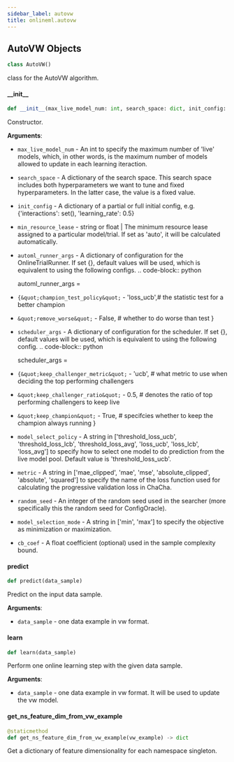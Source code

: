 ```yaml
---
sidebar_label: autovw
title: onlineml.autovw
---
```


## AutoVW Objects

```python
class AutoVW()
```

class for the AutoVW algorithm.

#### \_\_init\_\_

```python
def __init__(max_live_model_num: int, search_space: dict, init_config: Optional[dict] = {}, min_resource_lease: Optional[Union[str, float]] = "auto", automl_runner_args: Optional[dict] = {}, scheduler_args: Optional[dict] = {}, model_select_policy: Optional[str] = "threshold_loss_ucb", metric: Optional[str] = "mae_clipped", random_seed: Optional[int] = None, model_selection_mode: Optional[str] = "min", cb_coef: Optional[float] = None)
```

Constructor.

**Arguments**:

- `max_live_model_num` - An int to specify the maximum number of
  &#x27;live&#x27; models, which, in other words, is the maximum number
  of models allowed to update in each learning iteraction.
- `search_space` - A dictionary of the search space. This search space
  includes both hyperparameters we want to tune and fixed
  hyperparameters. In the latter case, the value is a fixed value.
- `init_config` - A dictionary of a partial or full initial config,
  e.g. {&#x27;interactions&#x27;: set(), &#x27;learning_rate&#x27;: 0.5}
- `min_resource_lease` - string or float | The minimum resource lease
  assigned to a particular model/trial. If set as &#x27;auto&#x27;, it will
  be calculated automatically.
- `automl_runner_args` - A dictionary of configuration for the OnlineTrialRunner.
  If set {}, default values will be used, which is equivalent to using
  the following configs.
  .. code-block:: python
  
  automl_runner_args =
- `{&quot;champion_test_policy&quot;` - &#x27;loss_ucb&#x27;,# the statistic test for a better champion
- `&quot;remove_worse&quot;` - False,              # whether to do worse than test
  }
  
- `scheduler_args` - A dictionary of configuration for the scheduler.
  If set {}, default values will be used, which is equivalent to using the
  following config.
  .. code-block:: python
  
  scheduler_args =
- `{&quot;keep_challenger_metric&quot;` - &#x27;ucb&#x27;, # what metric to use when deciding the top performing challengers
- `&quot;keep_challenger_ratio&quot;` - 0.5,     # denotes the ratio of top performing challengers to keep live
- `&quot;keep_champion&quot;` - True,            # specifcies whether to keep the champion always running
  }
  
- `model_select_policy` - A string in [&#x27;threshold_loss_ucb&#x27;,
  &#x27;threshold_loss_lcb&#x27;, &#x27;threshold_loss_avg&#x27;, &#x27;loss_ucb&#x27;, &#x27;loss_lcb&#x27;,
  &#x27;loss_avg&#x27;] to specify how to select one model to do prediction from
  the live model pool. Default value is &#x27;threshold_loss_ucb&#x27;.
- `metric` - A string in [&#x27;mae_clipped&#x27;, &#x27;mae&#x27;, &#x27;mse&#x27;, &#x27;absolute_clipped&#x27;,
  &#x27;absolute&#x27;, &#x27;squared&#x27;] to specify the name of the loss function used
  for calculating the progressive validation loss in ChaCha.
- `random_seed` - An integer of the random seed used in the searcher
  (more specifically this the random seed for ConfigOracle).
- `model_selection_mode` - A string in [&#x27;min&#x27;, &#x27;max&#x27;] to specify the objective as
  minimization or maximization.
- `cb_coef` - A float coefficient (optional) used in the sample complexity bound.

#### predict

```python
def predict(data_sample)
```

Predict on the input data sample.

**Arguments**:

- `data_sample` - one data example in vw format.

#### learn

```python
def learn(data_sample)
```

Perform one online learning step with the given data sample.

**Arguments**:

- `data_sample` - one data example in vw format. It will be used to
  update the vw model.

#### get\_ns\_feature\_dim\_from\_vw\_example

```python
@staticmethod
def get_ns_feature_dim_from_vw_example(vw_example) -> dict
```

Get a dictionary of feature dimensionality for each namespace singleton.

